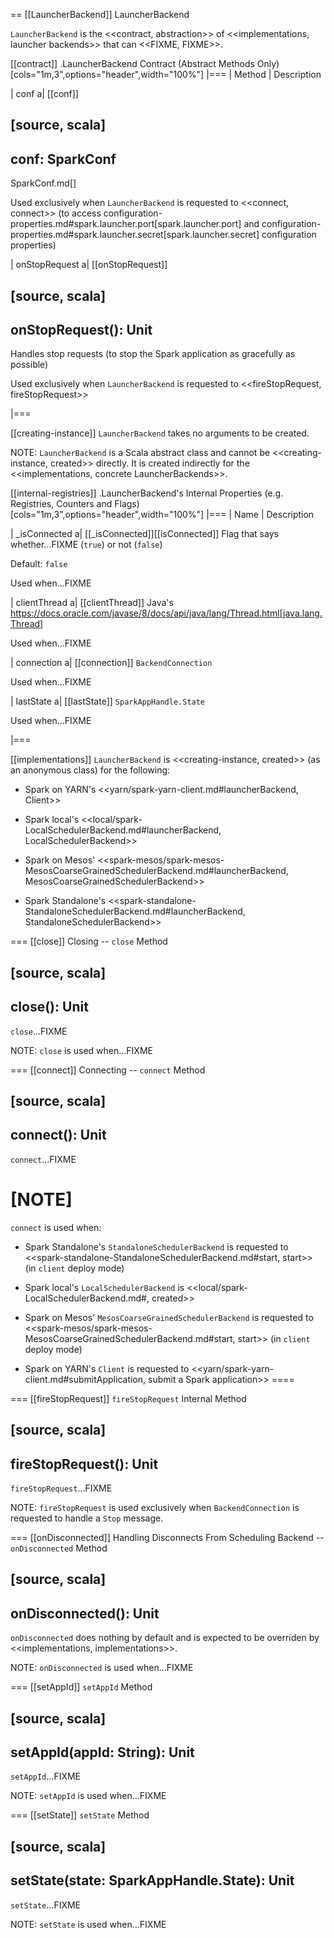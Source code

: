 == [[LauncherBackend]] LauncherBackend

`LauncherBackend` is the <<contract, abstraction>> of <<implementations, launcher backends>> that can <<FIXME, FIXME>>.

[[contract]]
.LauncherBackend Contract (Abstract Methods Only)
[cols="1m,3",options="header",width="100%"]
|===
| Method
| Description

| conf
a| [[conf]]

[source, scala]
----
conf: SparkConf
----

SparkConf.md[]

Used exclusively when `LauncherBackend` is requested to <<connect, connect>> (to access configuration-properties.md#spark.launcher.port[spark.launcher.port] and configuration-properties.md#spark.launcher.secret[spark.launcher.secret] configuration properties)

| onStopRequest
a| [[onStopRequest]]

[source, scala]
----
onStopRequest(): Unit
----

Handles stop requests (to stop the Spark application as gracefully as possible)

Used exclusively when `LauncherBackend` is requested to <<fireStopRequest, fireStopRequest>>

|===

[[creating-instance]]
`LauncherBackend` takes no arguments to be created.

NOTE: `LauncherBackend` is a Scala abstract class and cannot be <<creating-instance, created>> directly. It is created indirectly for the <<implementations, concrete LauncherBackends>>.

[[internal-registries]]
.LauncherBackend's Internal Properties (e.g. Registries, Counters and Flags)
[cols="1m,3",options="header",width="100%"]
|===
| Name
| Description

| _isConnected
a| [[_isConnected]][[isConnected]] Flag that says whether...FIXME (`true`) or not (`false`)

Default: `false`

Used when...FIXME

| clientThread
a| [[clientThread]] Java's https://docs.oracle.com/javase/8/docs/api/java/lang/Thread.html[java.lang.Thread]

Used when...FIXME

| connection
a| [[connection]] `BackendConnection`

Used when...FIXME

| lastState
a| [[lastState]] `SparkAppHandle.State`

Used when...FIXME

|===

[[implementations]]
`LauncherBackend` is <<creating-instance, created>> (as an anonymous class) for the following:

* Spark on YARN's <<yarn/spark-yarn-client.md#launcherBackend, Client>>

* Spark local's <<local/spark-LocalSchedulerBackend.md#launcherBackend, LocalSchedulerBackend>>

* Spark on Mesos' <<spark-mesos/spark-mesos-MesosCoarseGrainedSchedulerBackend.md#launcherBackend, MesosCoarseGrainedSchedulerBackend>>

* Spark Standalone's <<spark-standalone-StandaloneSchedulerBackend.md#launcherBackend, StandaloneSchedulerBackend>>

=== [[close]] Closing -- `close` Method

[source, scala]
----
close(): Unit
----

`close`...FIXME

NOTE: `close` is used when...FIXME

=== [[connect]] Connecting -- `connect` Method

[source, scala]
----
connect(): Unit
----

`connect`...FIXME

[NOTE]
====
`connect` is used when:

* Spark Standalone's `StandaloneSchedulerBackend` is requested to <<spark-standalone-StandaloneSchedulerBackend.md#start, start>> (in `client` deploy mode)

* Spark local's `LocalSchedulerBackend` is <<local/spark-LocalSchedulerBackend.md#, created>>

* Spark on Mesos' `MesosCoarseGrainedSchedulerBackend` is requested to <<spark-mesos/spark-mesos-MesosCoarseGrainedSchedulerBackend.md#start, start>> (in `client` deploy mode)

* Spark on YARN's `Client` is requested to <<yarn/spark-yarn-client.md#submitApplication, submit a Spark application>>
====

=== [[fireStopRequest]] `fireStopRequest` Internal Method

[source, scala]
----
fireStopRequest(): Unit
----

`fireStopRequest`...FIXME

NOTE: `fireStopRequest` is used exclusively when `BackendConnection` is requested to handle a `Stop` message.

=== [[onDisconnected]] Handling Disconnects From Scheduling Backend -- `onDisconnected` Method

[source, scala]
----
onDisconnected(): Unit
----

`onDisconnected` does nothing by default and is expected to be overriden by <<implementations, implementations>>.

NOTE: `onDisconnected` is used when...FIXME

=== [[setAppId]] `setAppId` Method

[source, scala]
----
setAppId(appId: String): Unit
----

`setAppId`...FIXME

NOTE: `setAppId` is used when...FIXME

=== [[setState]] `setState` Method

[source, scala]
----
setState(state: SparkAppHandle.State): Unit
----

`setState`...FIXME

NOTE: `setState` is used when...FIXME
